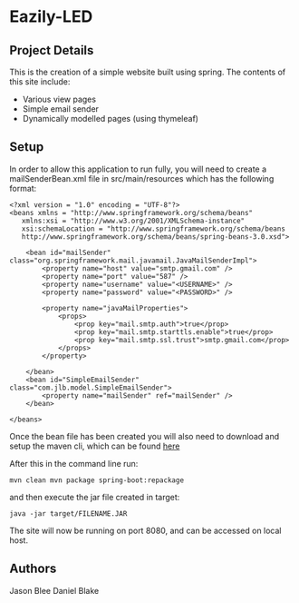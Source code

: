 # Eazily-LED

## Project Details

This is the creation of a simple website built using spring. The contents of this site include:
  * Various view pages
  * Simple email sender
  * Dynamically modelled pages (using thymeleaf)

## Setup

In order to allow this application to run fully, you will need to create a mailSenderBean.xml file in src/main/resources which has the following format:

    <?xml version = "1.0" encoding = "UTF-8"?>
    <beans xmlns = "http://www.springframework.org/schema/beans"
       xmlns:xsi = "http://www.w3.org/2001/XMLSchema-instance"
       xsi:schemaLocation = "http://www.springframework.org/schema/beans
       http://www.springframework.org/schema/beans/spring-beans-3.0.xsd">

        <bean id="mailSender" class="org.springframework.mail.javamail.JavaMailSenderImpl">
            <property name="host" value="smtp.gmail.com" />
            <property name="port" value="587" />
            <property name="username" value="<USERNAME>" />
            <property name="password" value="<PASSWORD>" />

            <property name="javaMailProperties">
                <props>
                    <prop key="mail.smtp.auth">true</prop>
                    <prop key="mail.smtp.starttls.enable">true</prop>
                    <prop key="mail.smtp.ssl.trust">smtp.gmail.com</prop>
                </props>
            </property>

        </bean>
        <bean id="SimpleEmailSender" class="com.jlb.model.SimpleEmailSender">
            <property name="mailSender" ref="mailSender" />
        </bean>

    </beans>

Once the bean file has been created you will also need to download and setup the maven cli, which can be found [here](https://maven.apache.org/download.cgi)

After this in the command line run:

`mvn clean
mvn package spring-boot:repackage`

and then execute the jar file created in target:

`java -jar target/FILENAME.JAR`

The site will now be running on port 8080, and can be accessed on local host.

## Authors

Jason Blee
Daniel Blake
